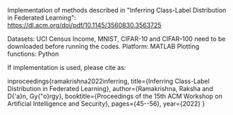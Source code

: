 Implementation of methods described in "Inferring Class-Label Distribution in Federated Learning":
https://dl.acm.org/doi/pdf/10.1145/3560830.3563725

Datasets: UCI Census Income, MNIST, CIFAR-10 and CIFAR-100 need to be downloaded before running the codes. 
Platform: MATLAB 
Plotting functions: Python

If implementation is used, please cite as:

inproceedings{ramakrishna2022inferring,
  title={Inferring Class-Label Distribution in Federated Learning},
  author={Ramakrishna, Raksha and D{\'a}n, Gy{\"o}rgy},
  booktitle={Proceedings of the 15th ACM Workshop on Artificial Intelligence and Security},
  pages={45--56},
  year={2022}
}
